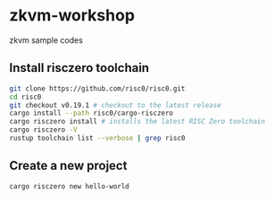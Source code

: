 # zkvm-workshop

zkvm sample codes

## Install risczero toolchain

```sh
git clone https://github.com/risc0/risc0.git
cd risc0
git checkout v0.19.1 # checkout to the latest release
cargo install --path risc0/cargo-risczero
cargo risczero install # installs the latest RISC Zero toolchain
cargo risczero -V
rustup toolchain list --verbose | grep risc0
```

## Create a new project

```sh
cargo risczero new hello-world
```
